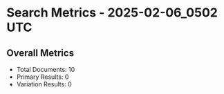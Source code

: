 # Search Metrics - 2025-02-06_0502 UTC

## Overall Metrics
- Total Documents: 10
- Primary Results: 0
- Variation Results: 0
